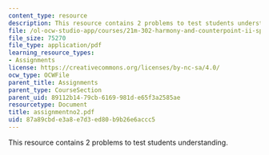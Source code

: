 ```yaml
---
content_type: resource
description: This resource contains 2 problems to test students understanding.
file: /ol-ocw-studio-app/courses/21m-302-harmony-and-counterpoint-ii-spring-2005/87a89cbde3a8e7d3ed80b9b26e6accc5_assignmentno2.pdf
file_size: 75270
file_type: application/pdf
learning_resource_types:
- Assignments
license: https://creativecommons.org/licenses/by-nc-sa/4.0/
ocw_type: OCWFile
parent_title: Assignments
parent_type: CourseSection
parent_uid: 89112b14-79cb-6169-981d-e65f3a2585ae
resourcetype: Document
title: assignmentno2.pdf
uid: 87a89cbd-e3a8-e7d3-ed80-b9b26e6accc5
---
```

This resource contains 2 problems to test students understanding.
